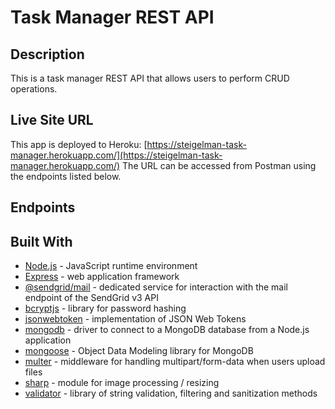 # Task Manager REST API

## Description
This is a task manager REST API that allows users to perform CRUD operations.

## Live Site URL
This app is deployed to Heroku: 
[https://steigelman-task-manager.herokuapp.com/](https://steigelman-task-manager.herokuapp.com/)
The URL can be accessed from Postman using the endpoints listed below.

## Endpoints


## Built With
* [Node.js](https://nodejs.org/en/) - JavaScript runtime environment
* [Express](https://expressjs.com/) - web application framework
* [@sendgrid/mail](https://www.npmjs.com/package/@sendgrid/mail) - dedicated service for interaction with the mail endpoint of the SendGrid v3 API
* [bcryptjs](https://www.npmjs.com/package/bcryptjs) - library for password hashing
* [jsonwebtoken](https://www.npmjs.com/package/jsonwebtoken) - implementation of JSON Web Tokens
* [mongodb](https://www.npmjs.com/package/mongodb) - driver to connect to a MongoDB database from a Node.js application
* [mongoose](https://www.npmjs.com/package/mongoose) - Object Data Modeling library for MongoDB
* [multer](https://www.npmjs.com/package/multer) - middleware for handling multipart/form-data when users upload files
* [sharp](https://www.npmjs.com/package/sharp) - module for image processing / resizing
* [validator](https://www.npmjs.com/package/validator/v/0.2.1) - library of string validation, filtering and sanitization methods

